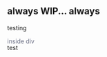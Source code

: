 ## always WIP... always

testing

<style>
  .box {
      width: 100rem;
      height: 1px;
      color: #6c7086;
    }
</style>
<div class="box"> inside div</div>

test
